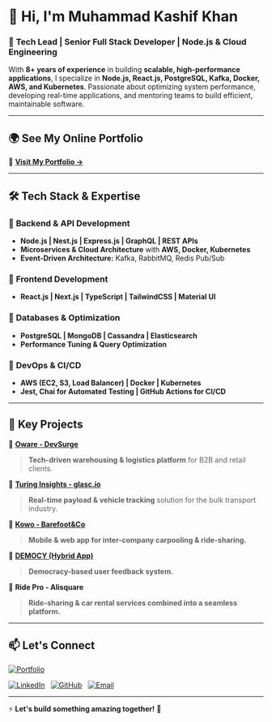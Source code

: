 # 👋 Hi, I'm Muhammad Kashif Khan  

### 🚀 **Tech Lead | Senior Full Stack Developer | Node.js & Cloud Engineering**  

With **8+ years of experience** in building **scalable, high-performance applications**, I specialize in **Node.js, React.js, PostgreSQL, Kafka, Docker, AWS, and Kubernetes**. Passionate about optimizing system performance, developing real-time applications, and mentoring teams to build efficient, maintainable software.  

---

## 🌍 **See My Online Portfolio**  
🔗 **[Visit My Portfolio →](https://kashikhan1.github.io/Muhammad-Kashif-Khan/)**  

---

## 🛠️ **Tech Stack & Expertise**  

### 🔹 **Backend & API Development**  
- **Node.js | Nest.js | Express.js | GraphQL | REST APIs**  
- **Microservices & Cloud Architecture** with **AWS, Docker, Kubernetes**  
- **Event-Driven Architecture:** Kafka, RabbitMQ, Redis Pub/Sub  

### 🔹 **Frontend Development**  
- **React.js | Next.js | TypeScript | TailwindCSS | Material UI**  

### 🔹 **Databases & Optimization**  
- **PostgreSQL | MongoDB | Cassandra | Elasticsearch**  
- **Performance Tuning & Query Optimization**  

### 🔹 **DevOps & CI/CD**  
- **AWS (EC2, S3, Load Balancer) | Docker | Kubernetes**  
- **Jest, Chai for Automated Testing | GitHub Actions for CI/CD**  

---

## 🚀 **Key Projects**  

📌 **[Oware - DevSurge](https://oware.co)**  
> **Tech-driven warehousing & logistics platform** for B2B and retail clients.  

📌 **[Turing Insights - glasc.io](https://turing-insights.com)**  
> **Real-time payload & vehicle tracking** solution for the bulk transport industry.  

📌 **[Kowo - Barefoot&Co](https://www.kowo.io)**  
> **Mobile & web app for inter-company carpooling & ride-sharing.**  

📌 **[DEMOCY (Hybrid App)](https://democy.de/)**  
> **Democracy-based user feedback system.**  

📌 **Ride Pro - Alisquare**  
> **Ride-sharing & car rental services combined into a seamless platform.**

---

## 📫 **Let's Connect**  

[![Portfolio](https://img.shields.io/badge/Portfolio-View%20Portfolio-blue?style=for-the-badge&logo=internetexplorer)](https://kashikhan1.github.io/Muhammad-Kashif-Khan/)  

[![LinkedIn](https://img.shields.io/badge/LinkedIn-blue?style=for-the-badge&logo=linkedin)](https://www.linkedin.com/in/muhammad-kashif-khan/) &nbsp;
[![GitHub](https://img.shields.io/badge/GitHub-black?style=for-the-badge&logo=github)](https://github.com/kashikhan1) &nbsp;
[![Email](https://img.shields.io/badge/Email-red?style=for-the-badge&logo=gmail)](mailto:imkashifkhanofficial@gmail.com)

---

⚡ **Let's build something amazing together!** 🚀  
